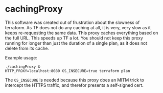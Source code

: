 # cachingProxy
This software was created out of frustration about the slowness of terraform. As TF does not do any caching at all,
it is very, very slow as it keeps re-requesting the same data. This proxy caches everything based on the full URL.
This speeds up TF a lot. You should not keep this proxy running for longer than just the duration of a single plan, 
as it does not delete from its cache.

Example usage:

    ./cachingProxy &
    HTTP_PROXY=localhost:8080 OS_INSECURE=true terraform plan
    
The `OS_INSECURE` is needed because this proxy does an MITM trick to intercept the HTTPS traffic, and therefor presents
a self-signed cert.